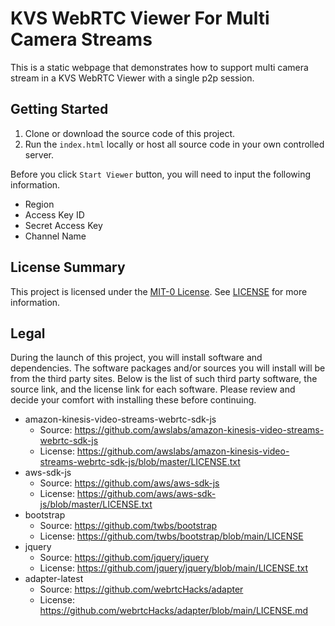 KVS WebRTC Viewer For Multi Camera Streams
=============================================
This is a static webpage that demonstrates how to support multi camera stream in a KVS WebRTC Viewer with a single p2p session.

## Getting Started
1. Clone or download the source code of this project.
2. Run the `index.html` locally or host all source code in your own controlled server.

Before you click `Start Viewer` button, you will need to input the following information.
- Region
- Access Key ID
- Secret Access Key
- Channel Name

## License Summary
This project is licensed under the [MIT-0 License](https://spdx.org/licenses/MIT-0.html). See [LICENSE](LICENSE) for more information.

## Legal
During the launch of this project, you will install software and dependencies.
The software packages and/or sources you will install will be from the third party sites.
Below is the list of such third party software, the source link, and the license link for each software.
Please review and decide your comfort with installing these before continuing.

* amazon-kinesis-video-streams-webrtc-sdk-js
    * Source: https://github.com/awslabs/amazon-kinesis-video-streams-webrtc-sdk-js
    * License: https://github.com/awslabs/amazon-kinesis-video-streams-webrtc-sdk-js/blob/master/LICENSE.txt
* aws-sdk-js
    * Source: https://github.com/aws/aws-sdk-js
    * License: https://github.com/aws/aws-sdk-js/blob/master/LICENSE.txt
* bootstrap
    * Source: https://github.com/twbs/bootstrap
    * License: https://github.com/twbs/bootstrap/blob/main/LICENSE
* jquery
    * Source: https://github.com/jquery/jquery
    * License: https://github.com/jquery/jquery/blob/main/LICENSE.txt
* adapter-latest
    * Source: https://github.com/webrtcHacks/adapter
    * License: https://github.com/webrtcHacks/adapter/blob/main/LICENSE.md